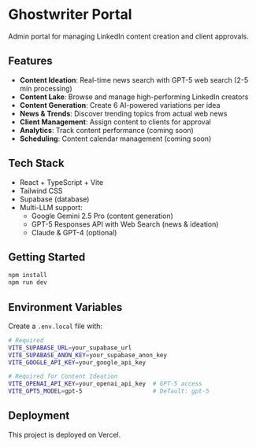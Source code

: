 # Ghostwriter Portal

Admin portal for managing LinkedIn content creation and client approvals.

## Features

- **Content Ideation**: Real-time news search with GPT-5 web search (2-5 min processing)
- **Content Lake**: Browse and manage high-performing LinkedIn creators
- **Content Generation**: Create 6 AI-powered variations per idea
- **News & Trends**: Discover trending topics from actual web news
- **Client Management**: Assign content to clients for approval
- **Analytics**: Track content performance (coming soon)
- **Scheduling**: Content calendar management (coming soon)

## Tech Stack

- React + TypeScript + Vite
- Tailwind CSS
- Supabase (database)
- Multi-LLM support:
  - Google Gemini 2.5 Pro (content generation)
  - GPT-5 Responses API with Web Search (news & ideation)
  - Claude & GPT-4 (optional)

## Getting Started

```bash
npm install
npm run dev
```

## Environment Variables

Create a `.env.local` file with:

```bash
# Required
VITE_SUPABASE_URL=your_supabase_url
VITE_SUPABASE_ANON_KEY=your_supabase_anon_key
VITE_GOOGLE_API_KEY=your_google_api_key

# Required for Content Ideation
VITE_OPENAI_API_KEY=your_openai_api_key  # GPT-5 access
VITE_GPT5_MODEL=gpt-5                    # Default: gpt-5
```

## Deployment

This project is deployed on Vercel.